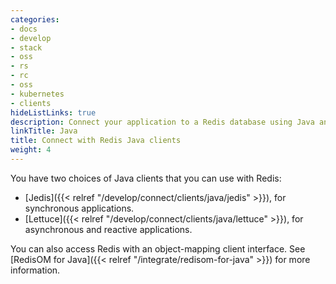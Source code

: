 ```yaml
---
categories:
- docs
- develop
- stack
- oss
- rs
- rc
- oss
- kubernetes
- clients
hideListLinks: true
description: Connect your application to a Redis database using Java and try an example
linkTitle: Java
title: Connect with Redis Java clients
weight: 4
---
```


You have two choices of Java clients that you can use with Redis:

-   [Jedis]({{< relref "/develop/connect/clients/java/jedis" >}}), for synchronous applications.
-   [Lettuce]({{< relref "/develop/connect/clients/java/lettuce" >}}),
    for asynchronous and reactive applications.

You can also access Redis with an object-mapping client interface. See
[RedisOM for Java]({{< relref "/integrate/redisom-for-java" >}})
for more information.
